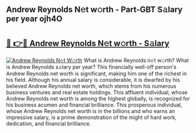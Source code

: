 ## Andrew Reynolds N𝚎t w𝚘rth - Part-GBT S𝚊lary per year ojh4O

# <h2><a href="http://gc2ucv9.nevu.top/?p=Andrew+Reynolds">🔗 👉🔴 Andrew Reynolds N𝚎t w𝚘rth - S𝚊lary</a></h2>

[![Andrew Reynolds N𝚎t W𝚘rth](https://i.imgur.com/Oavwk0R.jpeg)](http://gc2ucv9.nevu.top/?p=Andrew+Reynolds)
What is Andrew Reynolds n𝚎t w𝚘rth? What is Andrew Reynolds s𝚊lary per year?
This financially well-off person's Andrew Reynolds net worth is significant, making him one of the richest in his field. Although his annual salary is considerable, it is dwarfed by his believed Andrew Reynolds net worth, which stems from his numerous business ventures and real estate holdings. This affluent individual, whose Andrew Reynolds net worth is among the highest globally, is recognized for his business acumen and financial brilliance. This prosperous individual, whose Andrew Reynolds net worth is in the billions and who earns an impressive salary, is a prime demonstration of the might of hard work, dedication, and financial brilliance.
